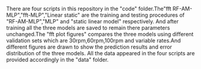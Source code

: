 There are four scripts in this repository in the "code" folder.The"fft RF-AM-MLP","fft-MLP","Linear static" are the training and testing procedures of "RF-AM-MLP","MLP" and "static linear model" respectively. And after training all the three models are saved to remain there parameters unchanged.The "fft plot figures" compares the three models using different validation sets which are 30rpm,60rpm,100rpm and variable rates.And different figures are drawn to show the prediction results and error distribution of the three models. All the data appeared in the four scripts are provided accordingly in the "data" folder.
